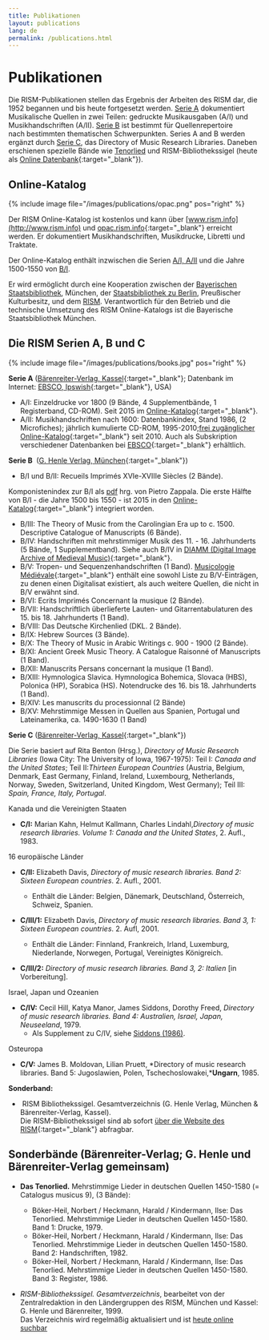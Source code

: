 ```yaml
---
title: Publikationen
layout: publications
lang: de
permalink: /publications.html
---
```


# Publikationen


Die RISM-Publikationen stellen das Ergebnis der Arbeiten des RISM dar, die 1952 begannen und bis heute fortgesetzt werden. [Serie A](#die-rism-serien-a-b-und-c) dokumentiert Musikalische Quellen in zwei Teilen: gedruckte Musikausgaben (A/I) und Musikhandschriften (A/II). [Serie B](#die-rism-serien-a-b-und-c) ist bestimmt für Quellenrepertoire nach bestimmten thematischen Schwerpunkten. Series A and B werden ergänzt durch [Serie C](#die-rism-serien-a-b-und-c), das Directory of Music Research Libraries. Daneben erschienen spezielle Bände wie [Tenorlied](#die-rism-serien-a-b-und-c) und RISM-Bibliothekssigel (heute als [Online Datenbank](/sigel.html){:target="_blank"}).

## Online-Katalog

{% include image file="/images/publications/opac.png" pos="right" %}

Der RISM Online-Katalog ist kostenlos und kann über [www.rism.info](http://www.rism.info) und [opac.rism.info](https://opac.rism.info/metaopac/start.do?View=rism){:target="_blank"} erreicht werden. Er dokumentiert Musikhandschriften, Musikdrucke, Libretti und Traktate.

Der Online-Katalog enthält inzwischen die Serien [A/I, A/II](#die-rism-serien-a-b-und-c) und die Jahre 1500-1550 von [B/I](#die-rism-serien-a-b-und-c).

Er wird ermöglicht durch eine Kooperation zwischen der [Bayerischen Staatsbibliothek](http://www.bsb-muenchen.de/ "www.bsb-muenchen.de/"), München, der [Staatsbibliothek zu Berlin](http://staatsbibliothek-berlin.de/ "http://staatsbibliothek-berlin.de/"), Preußischer Kulturbesitz, und dem [RISM](http://www.rism.info/ "http://www.rism.info/"). Verantwortlich für den Betrieb und die technische Umsetzung des RISM Online-Katalogs ist die Bayerische Staatsbibliothek München.

## Die RISM Serien A, B und C

{% include image file="/images/publications/books.jpg" pos="right" %}

**Serie A** ([Bärenreiter-Verlag, Kassel](http://www.baerenreiter.com/){:target="_blank"}; Datenbank im Internet: [EBSCO, Ipswish](http://www.ebscohost.com/){:target="_blank"}, USA)

* A/I: Einzeldrucke vor 1800 (9 Bände, 4 Supplementbände, 1 Registerband, CD-ROM). Seit 2015 im [Online-Katalog](http://opac.rism.info/){:target="_blank"}.
* A/II: Musikhandschriften nach 1600: Datenbankindex, Stand 1986, (2 Microfiches); jährlich kumulierte CD-ROM, 1995-2010;[frei zugänglicher Online-Katalog](http://opac.rism.info/){:target="_blank"} seit 2010. Auch als Subskription verschiedener Datenbanken bei [EBSCO](http://www.ebscohost.com/){:target="_blank"} erhältlich.

**Serie B**  ([G. Henle Verlag, München](http://www.henle.de/){:target="_blank"})

* B/I und B/II: Recueils Imprimés XVIe-XVIIIe Siècles (2 Bände).

Komponistenindex zur B/I als [pdf]( /publications/RecueilsKomponistenindex.pdf) hrg. von Pietro Zappala. Die erste Hälfte von B/I - die Jahre 1500 bis 1550 - ist 2015 in den [Online-Katalog](http://opac.rism.info/){:target="_blank"} integriert worden.
* B/III: The Theory of Music from the Carolingian Era up to c. 1500. Descriptive Catalogue of Manuscripts (6 Bände).
* B/IV: Handschriften mit mehrstimmiger Musik des 11. - 16. Jahrhunderts (5 Bände, 1 Supplementband). Siehe auch B/IV in [DIAMM (Digital Image Archive of Medieval Music)](http://www.diamm.ac.uk/){:target="_blank"}.
* B/V: Tropen- und Sequenzenhandschriften (1 Band). [Musicologie Médiévale](http://gregorian-chant.ning.com/group/lesmanuscritsduweb/page/rism-b-v){:target="_blank"} enthält eine sowohl Liste zu B/V-Einträgen, zu denen einen Digitalisat existiert, als auch weitere Quellen, die nicht in B/V erwähnt sind.
* B/VI: Ecrits Imprimés Concernant la musique (2 Bände).
* B/VII: Handschriftlich überlieferte Lauten- und Gitarrentabulaturen des 15. bis 18. Jahrhunderts (1 Band).
* B/VIII: Das Deutsche Kirchenlied (DKL. 2 Bände).
* B/IX: Hebrew Sources (3 Bände).
* B/X: The Theory of Music in Arabic Writings c. 900 - 1900 (2 Bände).
* B/XI: Ancient Greek Music Theory. A Catalogue Raisonné of Manuscripts (1 Band).
* B/XII: Manuscrits Persans concernant la musique (1 Band).
* B/XIII: Hymnologica Slavica. Hymnologica Bohemica, Slovaca (HBS), Polonica (HP), Sorabica (HS). Notendrucke des 16. bis 18. Jahrhunderts (1 Band).
* B/XIV: Les manuscrits du processionnal (2 Bände)
* B/XV: Mehrstimmige Messen in Quellen aus Spanien, Portugal und Lateinamerika, ca. 1490-1630 (1 Band)

**Serie C** ([Bärenreiter-Verlag, Kassel](http://www.baerenreiter.com/){:target="_blank"})

Die Serie basiert auf Rita Benton (Hrsg.), *Directory of Music Research Libraries* (Iowa City: The University of Iowa, 1967-1975): Teil I: *Canada and the United States*; Teil II:*Thirteen European Countries* (Austria, Belgium, Denmark, East Germany, Finland, Ireland, Luxembourg, Netherlands, Norway, Sweden, Switzerland, United Kingdom, West Germany); Teil III: *Spain, France, Italy, Portugal*.

Kanada und die Vereinigten Staaten

* **C/I:** Marian Kahn, Helmut Kallmann, Charles Lindahl,*Directory of music research libraries. Volume 1: Canada and the United States*, 2. Aufl., 1983.

16 europäische Länder

* **C/II:** Elizabeth Davis, *Directory of music research libraries. Band 2: Sixteen European countries*. 2. Aufl., 2001.
  - Enthält die Länder: Belgien, Dänemark, Deutschland, Österreich, Schweiz, Spanien.

* **C/III/1:** Elizabeth Davis, *Directory of music research libraries. Band 3, 1: Sixteen European countries*. 2. Aufl, 2001.
  - Enthält die Länder: Finnland, Frankreich, Irland, Luxemburg, Niederlande, Norwegen, Portugal, Vereinigtes Königreich.

* **C/III/2:** *Directory of music research libraries. Band 3, 2: Italien* [in Vorbereitung].

Israel, Japan und Ozeanien

* **C/IV:** Cecil Hill, Katya Manor, James Siddons, Dorothy Freed, *Directory of music research libraries. Band 4: Australien, Israel, Japan, Neuseeland*, 1979.
  - Als Supplement zu C/IV, siehe [Siddons (1986)](/publications/bibliography.html#c2159).

Osteuropa

* **C/V:** James B. Moldovan, Lilian Pruett, *Directory of music research libraries. Band 5: Jugoslawien, Polen, Tschechoslowakei,***Ungarn**, 1985.

**Sonderband:**

*  RISM Bibliothekssigel. Gesamtverzeichnis (G. Henle Verlag, München & Bärenreiter-Verlag, Kassel).  
Die RISM-Bibliothekssigel sind ab sofort [über die Website des RISM](http://www.rism.info/de/community/entwicklung/rism-bibliothekssigel.html){:target="_blank"} abfragbar.

## Sonderbände (Bärenreiter-Verlag; G. Henle und Bärenreiter-Verlag gemeinsam)

* **Das Tenorlied.** Mehrstimmige Lieder in deutschen Quellen 1450-1580 (= Catalogus musicus 9), (3 Bände):
  - Böker-Heil, Norbert / Heckmann, Harald / Kindermann, Ilse: Das Tenorlied. Mehrstimmige Lieder in deutschen Quellen 1450-1580. Band 1: Drucke, 1979.
  - Böker-Heil, Norbert / Heckmann, Harald / Kindermann, Ilse: Das Tenorlied. Mehrstimmige Lieder in deutschen Quellen 1450-1580. Band 2: Handschriften, 1982.
  - Böker-Heil, Norbert / Heckmann, Harald / Kindermann, Ilse: Das Tenorlied. Mehrstimmige Lieder in deutschen Quellen 1450-1580. Band 3: Register, 1986.

* *RISM-Bibliothekssigel. Gesamtverzeichnis*, bearbeitet von der Zentralredaktion in den Ländergruppen des RISM, München und Kassel: G. Henle und Bärenreiter, 1999.  
Das Verzeichnis wird regelmäßig aktualisiert und ist [heute online suchbar](/sigel.html)
